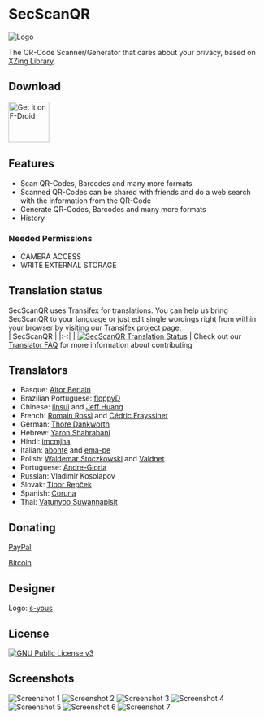 # SecScanQR
![Logo](https://raw.githubusercontent.com/Fr4gorSoftware/SecScanQR/master/pictures/SecScanQR%20-%20Logotype.png)

The QR-Code Scanner/Generator that cares about your privacy, based on [XZing Library](https://github.com/zxing/zxing).


## Download
[<img src="https://fdroid.gitlab.io/artwork/badge/get-it-on.png"
  alt="Get it on F-Droid"
  height="80">](https://f-droid.org/packages/de.t_dankworth.secscanqr/)

## Features
  - Scan QR-Codes, Barcodes and many more formats
  - Scanned QR-Codes can be shared with friends and do a web search with the information from the QR-Code
  - Generate QR-Codes, Barcodes and many more formats
  - History

### Needed Permissions
  - CAMERA ACCESS
  - WRITE EXTERNAL STORAGE

## Translation status
SecScanQR uses Transifex for translations. You can help us bring SecScanQR to your language or just edit single wordings right from within your browser by visiting our [Transifex project page](https://www.transifex.com/projects/p/secscanqr/).<br>
| SecScanQR |
|:-:|
| [![SecScanQR Translation Status](https://www.transifex.com/projects/p/secscanqr/resource/App/chart/image_png/)](https://www.transifex.com/projects/p/secscanqr/) |
Check out our [Translator FAQ](https://github.com/Fr4gorSoftware/SecScanQR/wiki/Translation-FAQ) for more information about contributing

## Translators
  - Basque: [Aitor Beriain](https://github.com/beriain)
  - Brazilian Portuguese: [floppyD](https://github.com/floppyD)
  - Chinese: [linsui](https://github.com/linsui) and [Jeff Huang](https://github.com/s8321414)
  - French: [Romain Rossi](https://github.com/romainrossi) and [Cédric Frayssinet](https://github.com/bristow)
  - German: [Thore Dankworth](https://github.com/Fr4gorSoftware)
  - Hebrew: [Yaron Shahrabani](https://github.com/yarons)
  - Hindi: [imcmjha](https://github.com/imcmjha)
  - Italian: [abonte](https://github.com/abonte) and [ema-pe](https://github.com/ema-pe)
  - Polish: [Waldemar Stoczkowski](https://github.com/WaldiSt) and [Valdnet](https://github.com/Valdnet)
  - Portuguese: [Andre-Gloria](https://github.com/Andre-Gloria)
  - Russian: Vladimir Kosolapov
  - Slovak: [Tibor Repček](https://github.com/tiborepcek)
  - Spanish: [Coruna](https://github.com/Coruna)
  - Thai: [Vatunyoo Suwannapisit](https://github.com/kerlos)  
  
## Donating
[PayPal](https://www.paypal.com/cgi-bin/webscr?cmd=_s-xclick&hosted_button_id=A98V4N7DX232C)

[Bitcoin](https://www.blockchain.com/btc/address/1NppzAZ7nLDXwvYK7vgJJUZBbkzHS6S6zX)

## Designer
Logo: [s-yous](https://github.com/s-yous)

## License
[<img src="https://gnu.org/graphics/gplv3-127x51.png" 
  alt="GNU Public License v3">](https://www.gnu.org/licenses/gpl-3.0.html)

## Screenshots
![Screenshot 1](https://raw.githubusercontent.com/Fr4gorSoftware/SecScanQR/master/pictures/main%20screen.png)
![Screenshot 2](https://raw.githubusercontent.com/Fr4gorSoftware/SecScanQR/master/pictures/scan1.png)
![Screenshot 3](https://raw.githubusercontent.com/Fr4gorSoftware/SecScanQR/master/pictures/scan2.png)
![Screenshot 4](https://raw.githubusercontent.com/Fr4gorSoftware/SecScanQR/master/pictures/scan3.png)
![Screenshot 5](https://raw.githubusercontent.com/Fr4gorSoftware/SecScanQR/master/pictures/history.png)
![Screenshot 6](https://raw.githubusercontent.com/Fr4gorSoftware/SecScanQR/master/pictures/generate_overview.png)
![Screenshot 7](https://raw.githubusercontent.com/Fr4gorSoftware/SecScanQR/master/pictures/generate.png)

